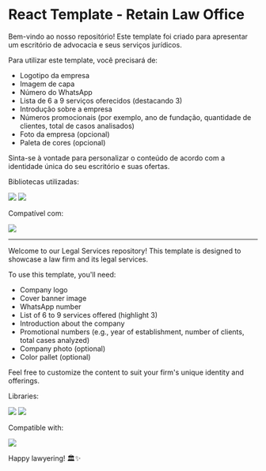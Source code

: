 # React Template - Retain Law Office

Bem-vindo ao nosso repositório! Este template foi criado para apresentar um escritório de advocacia e seus serviços jurídicos.

Para utilizar este template, você precisará de:

- Logotipo da empresa
- Imagem de capa
- Número do WhatsApp
- Lista de 6 a 9 serviços oferecidos (destacando 3)
- Introdução sobre a empresa
- Números promocionais (por exemplo, ano de fundação, quantidade de clientes, total de casos analisados)
- Foto da empresa (opcional)
- Paleta de cores (opcional)

Sinta-se à vontade para personalizar o conteúdo de acordo com a identidade única do seu escritório e suas ofertas.

  Bibliotecas utilizadas:
  
  <img src="https://img.shields.io/badge/React-20232A?style=for-the-badge&logo=react&logoColor=61DAFB" />  
  <img src="https://img.shields.io/badge/Sass-CC6699?style=for-the-badge&logo=sass&logoColor=white" />

  Compatível com:
  
  <img src="https://img.shields.io/badge/Wordpress-21759B?style=for-the-badge&logo=wordpress&logoColor=white" />



--------------------------------------


Welcome to our Legal Services repository! This template is designed to showcase a law firm and its legal services.

To use this template, you'll need:

- Company logo
- Cover banner image
- WhatsApp number
- List of 6 to 9 services offered (highlight 3)
- Introduction about the company
- Promotional numbers (e.g., year of establishment, number of clients, total cases analyzed)
- Company photo (optional)
- Color pallet (optional)

Feel free to customize the content to suit your firm's unique identity and offerings.

Libraries:

<img src="https://img.shields.io/badge/React-20232A?style=for-the-badge&logo=react&logoColor=61DAFB" /> 
<img src="https://img.shields.io/badge/Sass-CC6699?style=for-the-badge&logo=sass&logoColor=white" />


Compatible with:

<img src="https://img.shields.io/badge/Wordpress-21759B?style=for-the-badge&logo=wordpress&logoColor=white" />


Happy lawyering! 🏛️✨
